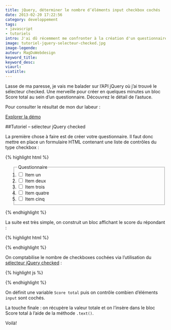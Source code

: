 ```yaml
---
title: jQuery, déterminer le nombre d’éléments input checkbox cochés
date: 2013-02-20 17:22:56
category: developpement
tags:
- javascript
- tutoriels
intro: J'ai dû récemment me confronter à la création d'un questionnaire HTML dont l'objectif était d'afficher en direct le score du répondant. Mon premier réflexe a été Google. Durant 20 min., j'ai recherché un plugin WordPress pouvant correspondre à mon besoin. Vaine recherche.
image: tutoriel-jquery-selecteur-checked.jpg
image-legende:
auteur: MagDuWebdesign
keyword_title:
keyword_desc:
viaurl:
viatitle:
---
```


Lasse de ma paresse, je vais me balader sur l’API jQuery où j’ai trouvé le sélecteur checked. Une merveille pour créer en quelques minutes un bloc Score total au sein d’un questionnaire. Découvrez le détail de l’astuce.

Pour consulter le résultat de mon dur labeur :

<a class="button primary radius" href="http://magazineduwebdesign.com/accessibilite-web-ckecklist" target="_blank">Explorer la démo</a>


##Tutoriel – sélecteur jQuery checked

La première chose à faire est de créer votre questionnaire. Il faut donc mettre en place un formulaire HTML contenant une liste de contrôles du type checkbox :

{% highlight html %}
<form>
  <ol>
    <fieldset>
      <legend>Questionnaire</legend>
      <li><label><input type="checkbox" name="nom" value="1" /> Item un</label></li>
      <li><label><input type="checkbox" name="nom" value="2" /> Item deux</label></li>
      <li><label><input type="checkbox" name="nom" value="3" /> Item trois</label></li>
      <li><label><input type="checkbox" name="nom" value="4" /> Item quatre</label></li>
      <li><label><input type="checkbox" name="nom" value="5" /> Item cinq </label></li>
    </fieldset>
  </ol>
</form>
{% endhighlight %}

La suite est très simple, on construit un bloc affichant le score du répondant :

{% highlight html %}
<p class="total"></p>
{% endhighlight %}

On comptabilise le nombre de checkboxes cochées via l’utilisation du [sélecteur jQuery checked](http://api.jquery.com/checked-selector/ "sélecteur jQuery checked") :

{% highlight js %}
<script type="text/javascript">
/* Score total */
var scoretotal = function() {
  var n = $( "input:checked" ).length; // Contrôle nombre checked
  $( "p.total" ).text( "Score : " + n + "/5" ); // Récupération valeur + insertion dans paragraphe
};
scoretotal();
$( "input[type=checkbox]" ).on( "click", scoretotal );
</script>
{% endhighlight %}

On définit une variable `Score total` puis on contrôle combien d’éléments `input` sont cochés.

La touche finale : on récupère la valeur totale et on l’insère dans le bloc Score total à l’aide de la méthode `.text()`.

Voilà!